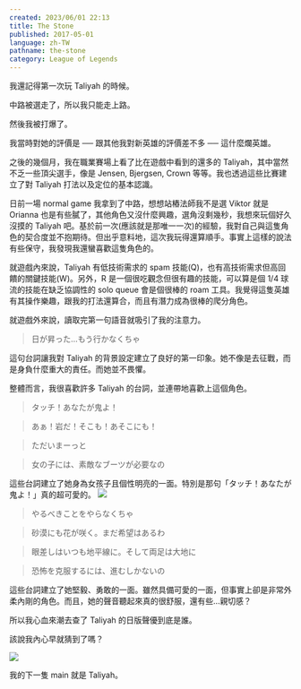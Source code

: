 ```yaml
---
created: 2023/06/01 22:13
title: The Stone
published: 2017-05-01
language: zh-TW
pathname: the-stone
category: League of Legends
---
```


我還記得第一次玩 Taliyah 的時候。

中路被選走了，所以我只能走上路。

然後我被打爆了。

我當時對她的評價是 ── 跟其他我對新英雄的評價差不多 ── 這什麼爛英雄。

之後的幾個月，我在職業賽場上看了比在遊戲中看到的還多的 Taliyah，其中當然不乏一些頂尖選手，像是 Jensen, Bjergsen, Crown 等等。我也透過這些比賽建立了對 Taliyah 打法以及定位的基本認識。

日前一場 normal game 我拿到了中路，想想站樁法師我不是選 Viktor 就是 Orianna 也是有些膩了，其他角色又沒什麼興趣，選角沒剩幾秒，我想來玩個好久沒摸的 Taliyah 吧。基於前一次(應該就是那唯一一次)的經驗，我對自己與這隻角色的契合度並不抱期待。但出乎意料地，這次我玩得還算順手。事實上這樣的說法有些保守，我發現我還蠻喜歡這隻角色的。

就遊戲內來說，Taliyah 有低技術需求的 spam 技能(Q)，也有高技術需求但高回饋的關鍵技能(W)。另外，R 是一個很吃觀念但很有趣的技能，可以算是個 1/4 球流的技能在缺乏協調性的 solo queue 會是個很棒的 roam 工具。我覺得這隻英雄有其操作樂趣，跟我的打法還算合，而且有潛力成為很棒的爬分角色。

就遊戲外來說，讀取完第一句語音就吸引了我的注意力。

> 日が昇った…もう行かなくちゃ

這句台詞讓我對 Taliyah 的背景設定建立了良好的第一印象。她不像是去征戰，而是身負什麼重大的責任。而她並不畏懼。

整體而言，我很喜歡許多 Taliyah 的台詞，並連帶地喜歡上這個角色。

> タッチ！あなたが鬼よ！

> あぁ！岩だ！そこも！あそこにも！

> ただいまーっと

> 女の子には、素敵なブーツが必要なの

這些台詞建立了她身為女孩子且個性明亮的一面。特別是那句「タッチ！あなたが鬼よ！」真的超可愛的。
![](https://www.youtube.com/watch?v=WOYOXMY1Xrg&t=538s)

> やるべきことをやらなくちゃ

> 砂漠にも花が咲く。まだ希望はあるわ

> 眼差しはいつも地平線に。そして両足は大地に

> 恐怖を克服するには、進むしかないの

這些台詞建立了她堅毅、勇敢的一面。雖然具備可愛的一面，但事實上卻是非常外柔內剛的角色。而且，她的聲音聽起來真的很舒服，還有些…親切感？

所以我心血來潮去查了 Taliyah 的日版聲優到底是誰。

該說我內心早就猜到了嗎？

![](the-stone_1.png)

我的下一隻 main 就是 Taliyah。

